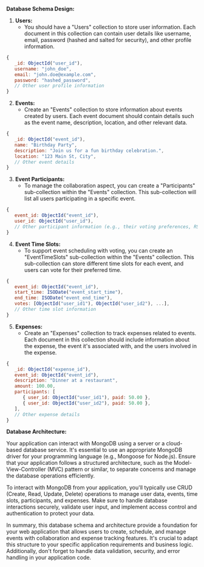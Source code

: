 **Database Schema Design:**

1. **Users:**
   - You should have a "Users" collection to store user information. Each document in this collection can contain user details like username, email, password (hashed and salted for security), and other profile information.

```javascript
{
   _id: ObjectId("user_id"),
   username: "john_doe",
   email: "john.doe@example.com",
   password: "hashed_password",
   // Other user profile information
}
```

2. **Events:**
   - Create an "Events" collection to store information about events created by users. Each event document should contain details such as the event name, description, location, and other relevant data.

```javascript
{
   _id: ObjectId("event_id"),
   name: "Birthday Party",
   description: "Join us for a fun birthday celebration.",
   location: "123 Main St, City",
   // Other event details
}
```

3. **Event Participants:**
   - To manage the collaboration aspect, you can create a "Participants" sub-collection within the "Events" collection. This sub-collection will list all users participating in a specific event.

```javascript
{
   event_id: ObjectId("event_id"),
   user_id: ObjectId("user_id"),
   // Other participant information (e.g., their voting preferences, RSVP status, etc.)
}
```

4. **Event Time Slots:**
   - To support event scheduling with voting, you can create an "EventTimeSlots" sub-collection within the "Events" collection. This sub-collection can store different time slots for each event, and users can vote for their preferred time.

```javascript
{
   event_id: ObjectId("event_id"),
   start_time: ISODate("event_start_time"),
   end_time: ISODate("event_end_time"),
   votes: [ObjectId("user_id1"), ObjectId("user_id2"), ...],
   // Other time slot information
}
```

5. **Expenses:**
   - Create an "Expenses" collection to track expenses related to events. Each document in this collection should include information about the expense, the event it's associated with, and the users involved in the expense.

```javascript
{
   _id: ObjectId("expense_id"),
   event_id: ObjectId("event_id"),
   description: "Dinner at a restaurant",
   amount: 100.00,
   participants: [
      { user_id: ObjectId("user_id1"), paid: 50.00 },
      { user_id: ObjectId("user_id2"), paid: 50.00 },
   ],
   // Other expense details
}
```

**Database Architecture:**

Your application can interact with MongoDB using a server or a cloud-based database service. It's essential to use an appropriate MongoDB driver for your programming language (e.g., Mongoose for Node.js). Ensure that your application follows a structured architecture, such as the Model-View-Controller (MVC) pattern or similar, to separate concerns and manage the database operations efficiently.

To interact with MongoDB from your application, you'll typically use CRUD (Create, Read, Update, Delete) operations to manage user data, events, time slots, participants, and expenses. Make sure to handle database interactions securely, validate user input, and implement access control and authentication to protect your data.

In summary, this database schema and architecture provide a foundation for your web application that allows users to create, schedule, and manage events with collaboration and expense tracking features. It's crucial to adapt this structure to your specific application requirements and business logic. Additionally, don't forget to handle data validation, security, and error handling in your application code.